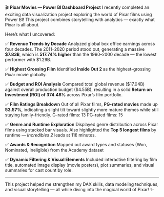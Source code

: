 🎬 **Pixar Movies — Power BI Dashboard Project**
I recently completed an exciting data visualization project exploring the world of Pixar films using Power BI! This project combines storytelling with analytics — exactly what Pixar is all about.

Here’s what I uncovered:

✅ **Revenue Trends by Decade**
Analyzed global box office earnings across four decades. The 2011–2020 period stood out, generating a massive **\$7.83B**, which is **517.74% higher** than the 1990–2000 decade — the lowest performer with \$1.26B.

✅ **Highest Grossing Film**
Identified **Inside Out 2** as the highest-grossing Pixar movie globally.

✅ **Budget and ROI Analysis**
Compared total global revenue (\$17.04B) against overall production budget (\$4.55B), resulting in a solid **Return on Investment (ROI) of 374.48%** across Pixar’s film portfolio.

✅ **Film Ratings Breakdown**
Out of all Pixar films, **PG-rated movies** made up **53.57%**, indicating a slight tilt toward slightly more mature themes while still staying family-friendly.
G-rated films: 13
PG-rated films: 15

✅ **Genre and Runtime Exploration**
Displayed genre distribution across Pixar films using stacked bar visuals.
Also highlighted the **Top 5 longest films** by runtime — *Incredibles 2* leads at 118 minutes.

✅ **Awards & Recognition**
Mapped out award types and statuses (Won, Nominated, Ineligible) from the Academy dataset

✅ **Dynamic Filtering & Visual Elements**
Included interactive filtering by film title, automated image display (movie posters), plot summaries, and visual summaries for cast count by role.

---

This project helped me strengthen my DAX skills, data modeling techniques, and visual storytelling — all while diving into the magical world of Pixar! ✨
